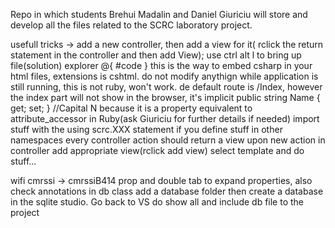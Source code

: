 Repo in which students Brehui Madalin and Daniel Giuriciu will store and 
develop all the files related to the SCRC laboratory project.

usefull tricks ->
add a new controller, then add a view for it( rclick the return statement in the controller and then add View);
use ctrl alt l to bring up file(solution) explorer
@{ #code }  this is the way to embed csharp in your html files, extensions is cshtml.
do not modify anythign while application is still running, this is not ruby, won't work.
de default route is /Index, however the index part will not show in the browser, it's implicit
public string Name { get; set; } //Capital N because it is a property equivalent to attribute_accessor in Ruby(ask Giuriciu for further details if needed)
import stuff with the using scrc.XXX statement if you define stuff in other namespaces
every controller action should return a view
upon new action in controller add appropriate view(rclick add view) select template and do stuff...

wifi cmrssi -> cmrssiB414
prop and double tab to expand properties, also check annotations in db class
add a database folder then create a database in the sqlite studio. Go back to VS do show all and include db file to the project
